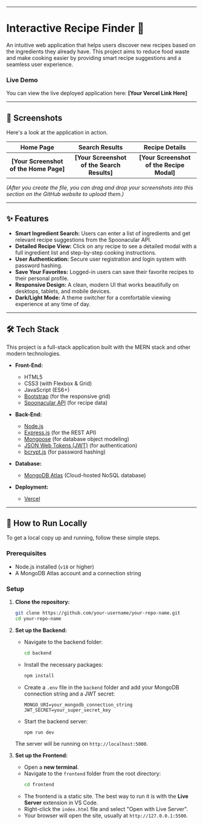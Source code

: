 
-----

# Interactive Recipe Finder 🍲

An intuitive web application that helps users discover new recipes based on the ingredients they already have. This project aims to reduce food waste and make cooking easier by providing smart recipe suggestions and a seamless user experience.

### Live Demo

You can view the live deployed application here: **[Your Vercel Link Here]**

-----

## 📸 Screenshots

Here's a look at the application in action.

| Home Page | Search Results | Recipe Details |
| :---: | :---: | :---: |
| **[Your Screenshot of the Home Page]** | **[Your Screenshot of the Search Results]** | **[Your Screenshot of the Recipe Modal]** |
*(After you create the file, you can drag and drop your screenshots into this section on the GitHub website to upload them.)*

-----

## ✨ Features

  * **Smart Ingredient Search:** Users can enter a list of ingredients and get relevant recipe suggestions from the Spoonacular API.
  * **Detailed Recipe View:** Click on any recipe to see a detailed modal with a full ingredient list and step-by-step cooking instructions.
  * **User Authentication:** Secure user registration and login system with password hashing.
  * **Save Your Favorites:** Logged-in users can save their favorite recipes to their personal profile.
  * **Responsive Design:** A clean, modern UI that works beautifully on desktops, tablets, and mobile devices.
  * **Dark/Light Mode:** A theme switcher for a comfortable viewing experience at any time of day.

-----

## 🛠️ Tech Stack

This project is a full-stack application built with the MERN stack and other modern technologies.

  * **Front-End:**

      * HTML5
      * CSS3 (with Flexbox & Grid)
      * JavaScript (ES6+)
      * [Bootstrap](https://getbootstrap.com/) (for the responsive grid)
      * [Spoonacular API](https://spoonacular.com/food-api) (for recipe data)

  * **Back-End:**

      * [Node.js](https://nodejs.org/)
      * [Express.js](https://expressjs.com/) (for the REST API)
      * [Mongoose](https://mongoosejs.com/) (for database object modeling)
      * [JSON Web Tokens (JWT)](https://jwt.io/) (for authentication)
      * [bcrypt.js](https://www.google.com/search?q=https://www.npmjs.com/package/bcryptjs) (for password hashing)

  * **Database:**

      * [MongoDB Atlas](https://www.mongodb.com/atlas) (Cloud-hosted NoSQL database)

  * **Deployment:**

      * [Vercel](https://vercel.com/)

-----

## 🚀 How to Run Locally

To get a local copy up and running, follow these simple steps.

### Prerequisites

  * Node.js installed (`v18` or higher)
  * A MongoDB Atlas account and a connection string

### Setup

1.  **Clone the repository:**

    ```sh
    git clone https://github.com/your-username/your-repo-name.git
    cd your-repo-name
    ```

2.  **Set up the Backend:**

      * Navigate to the backend folder:
        ```sh
        cd backend
        ```
      * Install the necessary packages:
        ```sh
        npm install
        ```
      * Create a `.env` file in the `backend` folder and add your MongoDB connection string and a JWT secret:
        ```env
        MONGO_URI=your_mongodb_connection_string
        JWT_SECRET=your_super_secret_key
        ```
      * Start the backend server:
        ```sh
        npm run dev
        ```

    The server will be running on `http://localhost:5000`.

3.  **Set up the Frontend:**

      * Open a **new terminal**.
      * Navigate to the `frontend` folder from the root directory:
        ```sh
        cd frontend
        ```
      * The frontend is a static site. The best way to run it is with the **Live Server** extension in VS Code.
      * Right-click the `index.html` file and select "Open with Live Server".
      * Your browser will open the site, usually at `http://127.0.0.1:5500`.